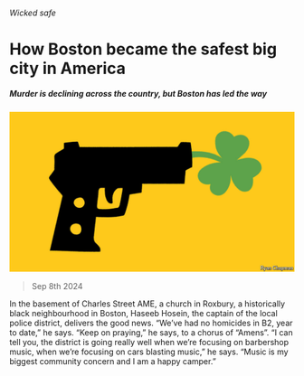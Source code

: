 ###### Wicked safe

# How Boston became the safest big city in America 

##### Murder is declining across the country, but Boston has led the way 

![image](images/20240914_USD002.jpg) 

> Sep 8th 2024 

In the basement of Charles Street AME, a church in Roxbury, a historically black neighbourhood in Boston, Haseeb Hosein, the captain of the local police district, delivers the good news. “We’ve had no homicides in B2, year to date,” he says. “Keep on praying,” he says, to a chorus of “Amens”. “I can tell you, the district is going really well when we’re focusing on barbershop music, when we’re focusing on cars blasting music,” he says. “Music is my biggest community concern and I am a happy camper.”

